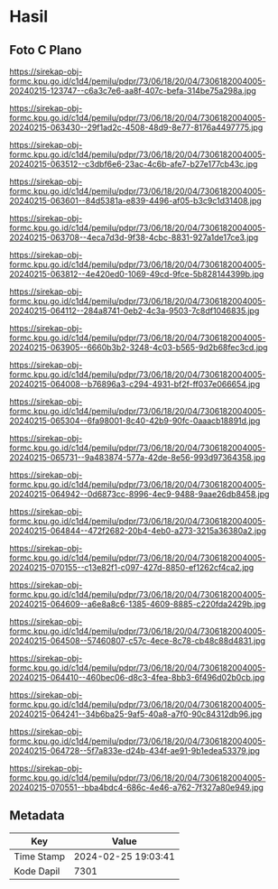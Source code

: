 # Hasil

## Foto C Plano

https://sirekap-obj-formc.kpu.go.id/c1d4/pemilu/pdpr/73/06/18/20/04/7306182004005-20240215-123747--c6a3c7e6-aa8f-407c-befa-314be75a298a.jpg

https://sirekap-obj-formc.kpu.go.id/c1d4/pemilu/pdpr/73/06/18/20/04/7306182004005-20240215-063430--29f1ad2c-4508-48d9-8e77-8176a4497775.jpg

https://sirekap-obj-formc.kpu.go.id/c1d4/pemilu/pdpr/73/06/18/20/04/7306182004005-20240215-063512--c3dbf6e6-23ac-4c6b-afe7-b27e177cb43c.jpg

https://sirekap-obj-formc.kpu.go.id/c1d4/pemilu/pdpr/73/06/18/20/04/7306182004005-20240215-063601--84d5381a-e839-4496-af05-b3c9c1d31408.jpg

https://sirekap-obj-formc.kpu.go.id/c1d4/pemilu/pdpr/73/06/18/20/04/7306182004005-20240215-063708--4eca7d3d-9f38-4cbc-8831-927a1de17ce3.jpg

https://sirekap-obj-formc.kpu.go.id/c1d4/pemilu/pdpr/73/06/18/20/04/7306182004005-20240215-063812--4e420ed0-1069-49cd-9fce-5b828144399b.jpg

https://sirekap-obj-formc.kpu.go.id/c1d4/pemilu/pdpr/73/06/18/20/04/7306182004005-20240215-064112--284a8741-0eb2-4c3a-9503-7c8df1046835.jpg

https://sirekap-obj-formc.kpu.go.id/c1d4/pemilu/pdpr/73/06/18/20/04/7306182004005-20240215-063905--6660b3b2-3248-4c03-b565-9d2b68fec3cd.jpg

https://sirekap-obj-formc.kpu.go.id/c1d4/pemilu/pdpr/73/06/18/20/04/7306182004005-20240215-064008--b76896a3-c294-4931-bf2f-ff037e066654.jpg

https://sirekap-obj-formc.kpu.go.id/c1d4/pemilu/pdpr/73/06/18/20/04/7306182004005-20240215-065304--6fa98001-8c40-42b9-90fc-0aaacb18891d.jpg

https://sirekap-obj-formc.kpu.go.id/c1d4/pemilu/pdpr/73/06/18/20/04/7306182004005-20240215-065731--9a483874-577a-42de-8e56-993d97364358.jpg

https://sirekap-obj-formc.kpu.go.id/c1d4/pemilu/pdpr/73/06/18/20/04/7306182004005-20240215-064942--0d6873cc-8996-4ec9-9488-9aae26db8458.jpg

https://sirekap-obj-formc.kpu.go.id/c1d4/pemilu/pdpr/73/06/18/20/04/7306182004005-20240215-064844--472f2682-20b4-4eb0-a273-3215a36380a2.jpg

https://sirekap-obj-formc.kpu.go.id/c1d4/pemilu/pdpr/73/06/18/20/04/7306182004005-20240215-070155--c13e82f1-c097-427d-8850-ef1262cf4ca2.jpg

https://sirekap-obj-formc.kpu.go.id/c1d4/pemilu/pdpr/73/06/18/20/04/7306182004005-20240215-064609--a6e8a8c6-1385-4609-8885-c220fda2429b.jpg

https://sirekap-obj-formc.kpu.go.id/c1d4/pemilu/pdpr/73/06/18/20/04/7306182004005-20240215-064508--57460807-c57c-4ece-8c78-cb48c88d4831.jpg

https://sirekap-obj-formc.kpu.go.id/c1d4/pemilu/pdpr/73/06/18/20/04/7306182004005-20240215-064410--460bec06-d8c3-4fea-8bb3-6f496d02b0cb.jpg

https://sirekap-obj-formc.kpu.go.id/c1d4/pemilu/pdpr/73/06/18/20/04/7306182004005-20240215-064241--34b6ba25-9af5-40a8-a7f0-90c84312db96.jpg

https://sirekap-obj-formc.kpu.go.id/c1d4/pemilu/pdpr/73/06/18/20/04/7306182004005-20240215-064728--5f7a833e-d24b-434f-ae91-9b1edea53379.jpg

https://sirekap-obj-formc.kpu.go.id/c1d4/pemilu/pdpr/73/06/18/20/04/7306182004005-20240215-070551--bba4bdc4-686c-4e46-a762-7f327a80e949.jpg


## Metadata

| Key        | Value               |
| ---------- | ------------------- |
| Time Stamp | 2024-02-25 19:03:41 |
| Kode Dapil | 7301                |



